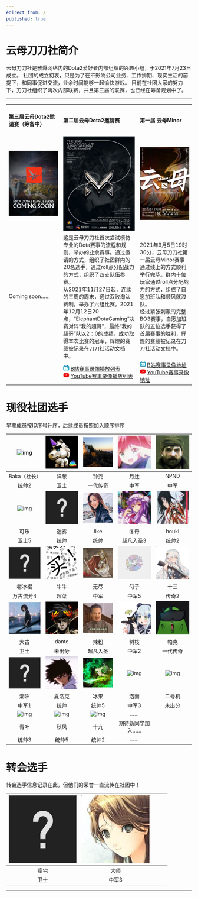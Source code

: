 ```yaml
---
edirect_from: /
published: true
---
```


# 云母刀刀社简介

云母刀刀社是散爆网络内的Dota2爱好者内部组织的兴趣小组，于2021年7月23日成立。
社团的成立初衷，只是为了在不影响公司业务、工作排期、现实生活的前提下，和同事促进交流，业余时间能够一起愉快游戏。
目前在社团大家的努力下，刀刀社组织了两次内部联赛，并且第三届的联赛，也已经在筹备规划中了。
<hr> 
<table width="100%" border="0" cellspacing="1" cellpadding="1" align="center">
  <tr>
    <td width="33%" ><h4>第三届云母Dota2邀请赛（筹备中）</h4></td>
    <td width="33%"><h4>第二届云母Dota2邀请赛</h4></td>
    <td width="33%"><h4>第一届 云母Minor</h4></td>
  </tr>
  <tr>    
    <td align="center"><img src="./img/inpost/202107/main_page/%E4%BA%91%E6%AF%8DDOTA2%E9%82%80%E8%AF%B7%E8%B5%9B%E5%BF%AB%E6%9D%A5%E4%BA%86.jpg"></td>
    <td align="center"><img src="./img/inpost/202107/main_page/%E4%BA%91%E6%AF%8DDOTA2%E9%82%80%E8%AF%B7%E8%B5%9B.jpg"></td>
    <td align="center"><img src="./img/inpost/202107/main_page/%E4%BA%91%E6%AF%8DMINOR.jpg"> </td>
  </tr> 
  <tr>
    <td>Coming soon……</td>
    <td>这是云母刀刀社首次尝试模仿专业的Dota赛事的流程和规则，举办的业余赛事。通过邀请的方式，组织了社团群内的20名选手，通过roll点分配战力的方式，组织了四支队伍参赛。<br>从2021年11月27日起，连续的三周的周末，通过双败淘汰赛制，举办了六组比赛。2021年12月12日20点，“ElephantDotaGaming”决赛对阵“我的超哥”，最终“我的超哥”队以2：0的成绩，成功取得本次比赛的冠军，辉煌的赛绩被记录在刀刀社活动文档中。</td>
    <td>2021年9月5日19时30分，云母刀刀社第一届云母Minor赛事通过线上的方式顺利举行完毕。群内十位玩家通过roll点分配战力的方式，组成了自愿加班队和顺风就浪队。<br>经过紧张刺激的完整BO3赛事，自愿加班队的五位选手获得了首届赛事的胜利，辉煌的赛绩被记录在刀刀社活动文档中。</td>
  </tr>
  <tr>
    <td></td>
    <td>
    <img src="./img/inpost/202107/main_page/bilibilifavicon.jpg">
    <a href="https://www.bilibili.com/medialist/play/1331609?from=space&business=space_series&business_id=714746">B站赛事录像播放列表</a><br>
    <img src="./img/inpost/202107/main_page/youtubefavicon.jpg">
    <a href="https://www.youtube.com/watch?v=-kUK38RsHQo&list=PLHDmdJSAdxtxknSZcIe4EZMmhGmbZ4kOV&ab_channel=%E7%B2%89%E7%89%9B">YouTube赛事录像播放列表</a>
    </td>
    <td>
    <img src="./img/inpost/202107/main_page/bilibilifavicon.jpg">
    <a href="https://www.bilibili.com/video/BV1Vv411P7EX">B站赛事录像地址</a><br>
    <img src="./img/inpost/202107/main_page/youtubefavicon.jpg">
    <a href="https://www.youtube.com/watch?v=jl7DksYicIs&t=6103s&ab_channel=%E7%B2%89%E7%89%9B">YouTube赛事录像地址</a>
    </td>
  </tr>
</table>


# 现役社团选手

早期成员按ID序号升序，后续成员按照加入顺序排序

| ![img](https://raw.githubusercontent.com/MicaTeamDota2/homepage/main/img/inpost/202204/73cf9b7503b9a7b59b9e0e84ed78dcdda56aedbc_full.jpg) | ![img](./img/inpost/202107/main_page/dead4f5f31b0e03b709d5bee3b1ac11d6e4d3889_full.jpg) | ![img](./img/inpost/202107/main_page/a7d57f09869fe9855eab555557b2299ac4db7821_full.jpg) | ![img](./img/inpost/202107/main_page/08483eb75214a74f759a9221c5836b9e758489d0_full.jpg) | ![img](./img/inpost/202107/main_page/4978949cde16178fcd8efd2a7bea30b2dc57ef65_full.jpg) |
| :----------------------------------------------------------: | :----------------------------------------------------------: | :----------------------------------------------------------: | :----------------------------------------------------------: | :----------------------------------------------------------: |
|                         Baka（社长）                         |                             洋葱                             |                             钟尧                             |                             月辻                             |                             NPND                             |
|                            统帅2                             |                             卫士                             |                           一代传奇                           |                             中军                             |                             中军                             |
| ![img](https://raw.githubusercontent.com/MicaTeamDota2/homepage/main/img/inpost/202204/054588612c1995ad6862ac4077e748b8f91adec4_full.jpg) | ![img](./img/inpost/202107/main_page/fef49e7fa7e1997310d705b2a6158ff8dc1cdfeb_full-16400993249929.jpg) | ![img](./img/inpost/202107/main_page/dc46ded6493d8e646ab50a8379f57db3b12c3fd7_full.jpg) | ![img](./img/inpost/202107/main_page/e95e5db55a957b9f4cd614e6719cdde6189179b1_full.jpg) | ![img](./img/inpost/202107/main_page/9c5956c5381db45008582ac29c28591de4b801db_full.jpg) |
|                             可乐                             |                             迷雾                             |                             like                             |                             冬奇                             |                            houki                             |
|                            卫士5                             |                             统帅                             |                             统帅                             |                          超凡入圣3                           |                            统帅2                             |
| ![img](./img/inpost/202107/main_page/fef49e7fa7e1997310d705b2a6158ff8dc1cdfeb_full-164009944591218.jpg) | ![img](./img/inpost/202107/main_page/a913a403ae10d5a670252096d76d145e0d6e7958_full.jpg) | ![img](./img/inpost/202107/main_page/aa5a2de307eecbb45f911252e2ca7884b048e0af_full.jpg) | ![img](./img/inpost/202107/main_page/86ef5bd299c9069cb71823556d7cc4df95cba8e3_full.jpg) | ![img](./img/inpost/202107/main_page/45cfd38cfa53817492f405ec3fd3cdbc2a2896b5_full.jpg) |
|                            老冰棍                            |                             牛牛                             |                             无尽                             |                             勺子                             |                             十三                             |
|                          万古流芳4                           |                             超菜                             |                             中军                             |                            中军5                             |                            传奇2                             |
| ![img](./img/inpost/202107/main_page/299b165428168642c4c805978b6b0bbaf85d3414_full.jpg) | ![img](./img/inpost/202107/main_page/33d34be0ff75791aa9cd268b6cf4386e8102af1f.jpg) | ![img](./img/inpost/202107/main_page/80a438be1d6366836966a1a2eed5b1564098b72e_full.jpg) | ![img](./img/inpost/202107/main_page/ebb8a114243d0dc50596cbd3ee99f289617c2317_full.jpg) | ![img](./img/inpost/202107/main_page/4e0f9df2a984e2208844614afdfb59c8f903b7a6.jpg) |
|                             大古                             |                            dante                             |                             辣粉                             |                             树枝                             |                             帕克                             |
|                             卫士                             |                            未出分                            |                           超凡入圣                           |                            中军2                             |                           一代传奇                           |
| ![img](./img/inpost/202107/main_page/fef49e7fa7e1997310d705b2a6158ff8dc1cdfeb_full-164009959254826.jpg) | ![img](./img/inpost/202107/main_page/2d2fce562131b51ec05f22b3cc75d4901acd73f6_full.jpg) | ![img](./img/inpost/202107/main_page/bbc5ef4b24c29a8fade728e2272bb98087c25e75_full.jpg) | ![img](https://raw.githubusercontent.com/MicaTeamDota2/homepage/main/img/inpost/202204/e37d6ca3367bfcd722ad8f94478e2cc483817219_full.jpg) | ![img](https://raw.githubusercontent.com/MicaTeamDota2/homepage/main/img/inpost/202204/3d333bac75c9eb2047c897aee8d786e4d456a3c1_full.jpg) |
|                             潮汐                             |                            夏洛克                            |                             冰果                             |                             泡面                             |                            二号机                            |
|                            中军1                             |                             统帅                             |                            统帅5                             |                            中军3                             |                            未出分                            |
| ![img](https://raw.githubusercontent.com/MicaTeamDota2/homepage/main/img/inpost/202204/b593e4188c469fab55162fc3802021e1a0e3eca1_full.jpg) | ![img](https://raw.githubusercontent.com/MicaTeamDota2/homepage/main/img/inpost/202204/e4a5c7be621c50554c747fc2c986cf87e3dac03a_full.jpg) | ![img](https://raw.githubusercontent.com/MicaTeamDota2/homepage/main/img/inpost/202204/351cbe22acdd3809abf23a48b2cb4dacc19f8bb8_full.jpg) |                              ……                              |                                                              |
|                             青叶                             |                             秋风                             |                             十九                             |                       期待新同学加入……                       |                                                              |
|                            统帅3                             |                            统帅5                             |                            统帅2                             |                              ……                              |                                                              |

# 转会选手

转会选手信息记录在此，但他们的荣誉一直流传在社团中！

|![img](./img/inpost/202107/main_page/fef49e7fa7e1997310d705b2a6158ff8dc1cdfeb_full.jpg)| ![img](./img/inpost/202107/main_page/b0e968220c49586e5f1404b8d8225627aa2227ef_full.jpg) | | | |
|:----------------------------------------------------------:|:----------------------------------------------------------:|:----------------------------------------------------------:|:----------------------------------------------------------:|:----------------------------------------------------------:|
|瘦宅| 大师 | | | |
|卫士| 中军3 | | | |

<hr>

